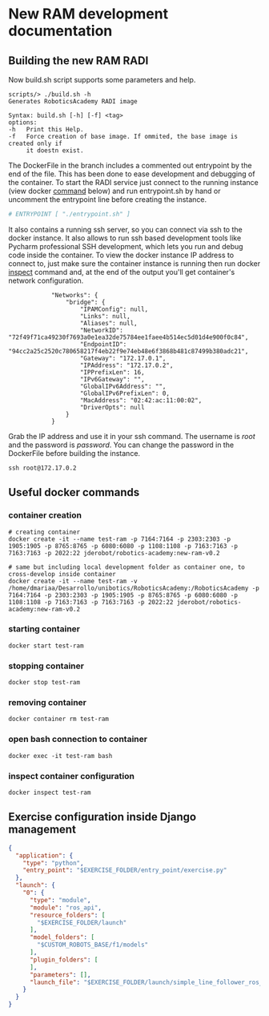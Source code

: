 # New RAM development documentation

## Building the new RAM RADI

Now build.sh script supports some parameters and help.

```commandline
scripts/> ./build.sh -h
Generates RoboticsAcademy RADI image

Syntax: build.sh [-h] [-f] <tag>
options:
-h   Print this Help.
-f   Force creation of base image. If ommited, the base image is created only if 
     it doestn exist.
```           

The DockerFile in the branch includes a commented out entrypoint by the end of the file. This has been done to
ease development and debugging of the container. To start the RADI service just connect to
the running instance (view docker [command](#open-bash-connection-to-container) below) and run entrypoint.sh by hand or uncomment 
the entrypoint line before creating the instance.

```yaml
# ENTRYPOINT [ "./entrypoint.sh" ]
```
It also contains a running ssh server, so you can connect via ssh to the docker instance. It also allows to 
run ssh based development tools like Pycharm professional SSH development, which lets you run and debug code inside the
container. To view the docker instance IP address to connect to, just make sure the container instance is running
then run docker [inspect](#inspect-container-configuration) command and, at the end of the output you'll get container's
network configuration.

```commandline
            "Networks": {
                "bridge": {
                    "IPAMConfig": null,
                    "Links": null,
                    "Aliases": null,
                    "NetworkID": "72f49f71ca49230f7693a0e1ea32de75784ee1faee4b514ec5d01d4e900f0c84",
                    "EndpointID": "94cc2a25c2520c780658217f4eb22f9e74eb48e6f3868b481c87499b380adc21",
                    "Gateway": "172.17.0.1",
                    "IPAddress": "172.17.0.2",
                    "IPPrefixLen": 16,
                    "IPv6Gateway": "",
                    "GlobalIPv6Address": "",
                    "GlobalIPv6PrefixLen": 0,
                    "MacAddress": "02:42:ac:11:00:02",
                    "DriverOpts": null
                }
            }
```

Grab the IP address and use it in your ssh command. The username is *root* and the password is *password*. 
You can change the password in the DockerFile before building the instance.

```commandline
ssh root@172.17.0.2
```

## Useful docker commands

### container creation
```commandline
# creating container 
docker create -it --name test-ram -p 7164:7164 -p 2303:2303 -p 1905:1905 -p 8765:8765 -p 6080:6080 -p 1108:1108 -p 7163:7163 -p 7163:7163 -p 2022:22 jderobot/robotics-academy:new-ram-v0.2

# same but including local development folder as container one, to cross-develop inside container 
docker create -it --name test-ram -v /home/dmariaa/Desarrollo/unibotics/RoboticsAcademy:/RoboticsAcademy -p 7164:7164 -p 2303:2303 -p 1905:1905 -p 8765:8765 -p 6080:6080 -p 1108:1108 -p 7163:7163 -p 7163:7163 -p 2022:22 jderobot/robotics-academy:new-ram-v0.2
```

### starting container
```commandline
docker start test-ram
```

### stopping container
```commandline
docker stop test-ram
```

### removing container
```commandline
docker container rm test-ram
```

### open bash connection to container
```commandline
docker exec -it test-ram bash
```

### inspect container configuration
```commandline
docker inspect test-ram
```

## Exercise configuration inside Django management

```json
{
  "application": {
    "type": "python",
    "entry_point": "$EXERCISE_FOLDER/entry_point/exercise.py"
  },
  "launch": {
    "0": {
      "type": "module",
      "module": "ros_api",
      "resource_folders": [
        "$EXERCISE_FOLDER/launch"
      ],
      "model_folders": [
        "$CUSTOM_ROBOTS_BASE/f1/models"
      ],
      "plugin_folders": [
      ],
      "parameters": [],
      "launch_file": "$EXERCISE_FOLDER/launch/simple_line_follower_ros_headless_${circuit}.launch"
    }
  }
}
```